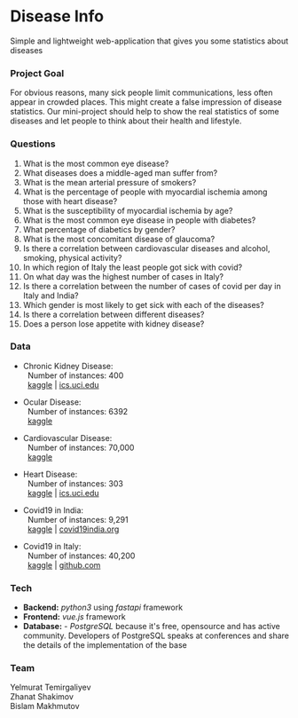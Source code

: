 # Disease Info
Simple and lightweight web-application that gives you some statistics about diseases

### Project Goal
For obvious reasons, many sick people limit communications, less often appear in crowded places. This might create a false impression of disease statistics. Our mini-project should help to show the real statistics of some diseases and let people to think about their health and lifestyle. 

### Questions
1. What is the most common eye disease?
2. What diseases does a middle-aged man suffer from?
3. What is the mean arterial pressure of smokers?
4. What is the percentage of people with myocardial ischemia among those with heart disease?
5. What is the susceptibility of myocardial ischemia by age?
6. What is the most common eye disease in people with diabetes?
7. What percentage of diabetics by gender?
8. What is the most concomitant disease of glaucoma?
9. Is there a correlation between cardiovascular diseases and alcohol, smoking, physical activity?
10. In which region of Italy the least people got sick with covid?
11. On what day was the highest number of cases in Italy?
12. Is there a correlation between the number of cases of covid per day in Italy and India?
13. Which gender is most likely to get sick with each of the diseases?
14. Is there a correlation between different diseases? 
15. Does a person lose appetite with kidney disease?

### Data
- Chronic Kidney Disease:  
  &nbsp;&nbsp;Number of instances: 400  
  &nbsp;&nbsp;[kaggle](https://www.kaggle.com/mansoordaku/ckdisease)  |  [ics.uci.edu](https://archive.ics.uci.edu/ml/datasets/Chronic_Kidney_Disease)

- Ocular Disease:  
  &nbsp;&nbsp;Number of instances: 6392  
  &nbsp;&nbsp;[kaggle](https://www.kaggle.com/andrewmvd/ocular-disease-recognition-odir5k)

- Cardiovascular Disease:  
  &nbsp;&nbsp;Number of instances: 70,000  
  &nbsp;&nbsp;[kaggle](https://www.kaggle.com/sulianova/cardiovascular-disease-dataset)

- Heart Disease:  
  &nbsp;&nbsp;Number of instances: 303  
  &nbsp;&nbsp;[kaggle](https://www.kaggle.com/ronitf/heart-disease-uci)  |  [ics.uci.edu](https://archive.ics.uci.edu/ml/datasets/Heart+Disease)

- Covid19 in India:  
  &nbsp;&nbsp;Number of instances: 9,291  
  &nbsp;&nbsp;[kaggle](https://www.kaggle.com/sudalairajkumar/covid19-in-india)  |  [covid19india.org](https://api.covid19india.org/)

- Covid19 in Italy:  
  &nbsp;&nbsp;Number of instances: 40,200  
  &nbsp;&nbsp;[kaggle](https://www.kaggle.com/sudalairajkumar/covid19-in-italy)  |  [github.com](https://github.com/pcm-dpc/COVID-19)
  

### Tech
- **Backend:** *python3* using *fastapi* framework
- **Frontend:** *vue.js* framework
- **Database:** - *PostgreSQL* because it's free, opensource and has active community. Developers of PostgreSQL speaks at conferences and share the details of the implementation of the base

### Team
Yelmurat Temirgaliyev  
Zhanat Shakimov  
Bislam Makhmutov
